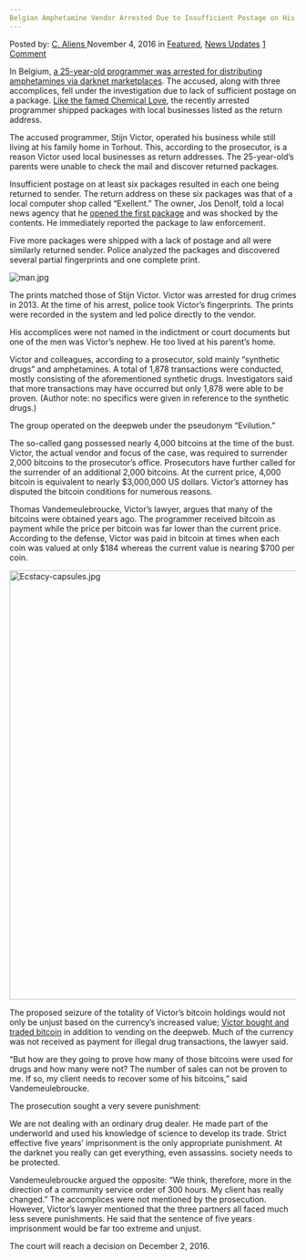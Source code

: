 ```yaml
---
Belgian Amphetamine Vendor Arrested Due to Insufficient Postage on His Packages
---
```

<article class="post-listing post-16248 post type-post status-publish format-standard has-post-thumbnail hentry category-deepdot-news category-news-updates">
    <div class="post-inner">
    <p class="post-meta">
    <span>Posted by: <a href="https://www.deepdotweb.com/author/caliens/" title="">C. Aliens </a></span>
    <span>November 4, 2016</span>
    <span>in <a href="https://www.deepdotweb.com/category/deepdot-news/" rel="category tag">Featured</a>, <a href="https://www.deepdotweb.com/category/news-updates/" rel="category tag">News Updates</a></span>
    <span><a href="https://www.deepdotweb.com/2016/11/04/belgian-amphetamine-vendor-arrested-due-to-insufficient-postage-on-his-packages/#comments">1 Comment</a></span>
    </p>
    <div class="clear"></div>
    <div class="entry">
    <p>In Belgium, <a href="https://www.deepdotweb.com/2016/11/01/dark-net-vendor-torhout-arrested/">a 25-year-old programmer was arrested for distributing amphetamines via darknet marketplaces</a>. The accused, along with three accomplices, fell under the investigation due to lack of sufficient postage on a package. <a href="https://www.deepdotweb.com/2016/05/17/dark-web-vendor-chemical-love-busted-50-kg-drugs-seized/">Like the famed Chemical Love</a>, the recently arrested programmer shipped packages with local businesses listed as the return address.</p>
    <p>The accused programmer, Stijn Victor, operated his business while still living at his family home in Torhout. This, according to the prosecutor, is a reason Victor used local businesses as return addresses. The 25-year-old’s parents were unable to check the mail and discover returned packages.</p>
    <p>Insufficient postage on at least six packages resulted in each one being returned to sender. The return address on these six packages was that of a local computer shop called “Exellent.” The owner, Jos Denolf, told a local news agency that he <a href="http://www.nieuwsblad.be/cnt/dmf20161025_02539497">opened the first package</a> and was shocked by the contents. He immediately reported the package to law enforcement.</p>
    <p>Five more packages were shipped with a lack of postage and all were similarly returned sender. Police analyzed the packages and discovered several partial fingerprints and one complete print.</p>
    <p><img class="wp-image-16249 aligncenter" src="https://www.deepdotweb.com/wp-content/uploads/2016/11/man-jpg.jpeg" alt="man.jpg" srcset="https://www.deepdotweb.com/wp-content/uploads/2016/11/man-jpg.jpeg 629w, https://www.deepdotweb.com/wp-content/uploads/2016/11/man-jpg-300x169.jpeg 300w" sizes="(max-width: 629px) 100vw, 629px" /></p>
    <p>The prints matched those of Stijn Victor. Victor was arrested for drug crimes in 2013. At the time of his arrest, police took Victor’s fingerprints. The prints were recorded in the system and led police directly to the vendor.</p>
    <p>His accomplices were not named in the indictment or court documents but one of the men was Victor’s nephew. He too lived at his parent’s home.</p>
    <p>Victor and colleagues, according to a prosecutor, sold mainly “synthetic drugs” and amphetamines. A total of 1,878 transactions were conducted, mostly consisting of the aforementioned synthetic drugs. Investigators said that more transactions may have occurred but only 1,878 were able to be proven. (Author note: no specifics were given in reference to the synthetic drugs.)</p>
    <p>The group operated on the deepweb under the pseudonym “Evilution.”</p>
    <p>The so-called gang possessed nearly 4,000 bitcoins at the time of the bust. Victor, the actual vendor and focus of the case, was required to surrender 2,000 bitcoins to the prosecutor&#8217;s office. Prosecutors have further called for the surrender of an additional 2,000 bitcoins. At the current price, 4,000 bitcoin is equivalent to nearly $3,000,000 US dollars. Victor’s attorney has disputed the bitcoin conditions for numerous reasons.</p>
    <p>Thomas Vandemeulebroucke, Victor’s lawyer, argues that many of the bitcoins were obtained years ago. The programmer received bitcoin as payment while the price per bitcoin was far lower than the current price. According to the defense, Victor was paid in bitcoin at times when each coin was valued at only $184 whereas the current value is nearing $700 per coin.</p>
    <p><img class="wp-image-16250 aligncenter" src="https://www.deepdotweb.com/wp-content/uploads/2016/11/ecstacy-capsules-jpg.jpeg" alt="Ecstacy-capsules.jpg" width="1006" height="754" srcset="https://www.deepdotweb.com/wp-content/uploads/2016/11/ecstacy-capsules-jpg.jpeg 2500w, https://www.deepdotweb.com/wp-content/uploads/2016/11/ecstacy-capsules-jpg-300x225.jpeg 300w, https://www.deepdotweb.com/wp-content/uploads/2016/11/ecstacy-capsules-jpg-1024x768.jpeg 1024w" sizes="(max-width: 1006px) 100vw, 1006px" /></p>
    <p>The proposed seizure of the totality of Victor’s bitcoin holdings would not only be unjust based on the currency’s increased value; <a href="http://kw.knack.be/west-vlaanderen/nieuws/criminaliteit/twintiger-uit-torhout-dealde-wereldwijd-synthetische-drugs-via-de-onderwereld-van-het-internet/article-normal-239819.html">Victor bought and traded bitcoin</a> in addition to vending on the deepweb. Much of the currency was not received as payment for illegal drug transactions, the lawyer said.</p>
    <p>&#8220;But how are they going to prove how many of those bitcoins were used for drugs and how many were not? The number of sales can not be proven to me. If so, my client needs to recover some of his bitcoins,&#8221; said Vandemeulebroucke.</p>
    <p>The prosecution sought a very severe punishment:</p>
    <p>We are not dealing with an ordinary drug dealer. He made part of the underworld and used his knowledge of science to develop its trade. Strict effective five years&#8217; imprisonment is the only appropriate punishment. At the darknet you really can get everything, even assassins. society needs to be protected.</p>
    <p>Vandemeulebroucke argued the opposite: &#8220;We think, therefore, more in the direction of a community service order of 300 hours. My client has really changed.&#8221; The accomplices were not mentioned by the prosecution. However, Victor’s lawyer mentioned that the three partners all faced much less severe punishments. He said that the sentence of five years imprisonment would be far too extreme and unjust.</p>
    <p>The court will reach a decision on December 2, 2016.</p>
    </div>
    <span style="display:none" class="updated">2016-11-04</span>
    <div style="display:none" class="vcard author" itemprop="author" itemscope itemtype="http://schema.org/Person"><strong class="fn" itemprop="name"><a href="https://www.deepdotweb.com/author/caliens/" title="Posts by C. Aliens" rel="author">C. Aliens</a></strong></div>
    </div>
</article>

